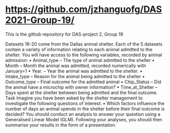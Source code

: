 # https://github.com/jzhanguofg/DAS2021-Group-19/
This is the github repository for DAS-project 2, Group 19

Datasets 16-20 come from the Dallas animal shelter. Each of the 5 datasets contain a variety of
information relating to each animal admitted to the shelter. You will have access to the following
variables, recorded by animal admission:
• Animal_type – The type of animal admitted to the shelter
• Month – Month the animal was admitted, recorded numerically with January=1
• Year. – Year the animal was admitted to the shelter.
• Intake_type – Reason for the animal being admitted to the shelter
• Outcome_type – Final outcome for the admitted animal
• Chip_Status – Did the animal have a microchip with owner information?
• Time_at_Shelter – Days spent at the shelter between being admitted and the final outcome.
Task
Imagine you have been asked by the shelter management to investigate the following questions of
interest:
• Which factors influence the number of days an animal spends in the shelter before their
final outcome is decided?
You should conduct an analysis to answer your question using a Generalised Linear Model (GLM).
Following your analyses, you should then summarise your results in the form of a presentation.
